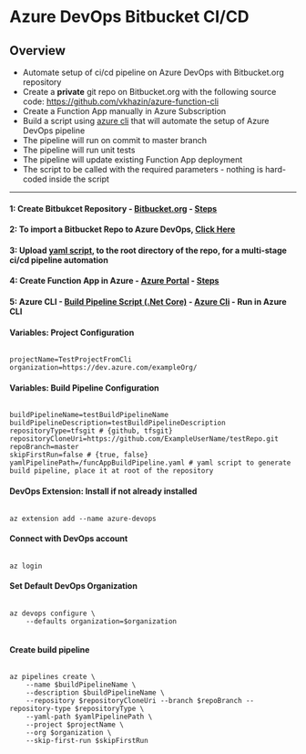 # Azure DevOps Bitbucket CI/CD

## Overview

* Automate setup of ci/cd pipeline on Azure DevOps with Bitbucket.org repository
* Create a **private** git repo on Bitbucket.org with the following source code: https://github.com/vkhazin/azure-function-cli
* Create a Function App manually in Azure Subscription
* Build a script using [azure cli](https://docs.microsoft.com/en-us/cli/azure/?view=azure-cli-latest) that will automate the setup of Azure DevOps pipeline
* The pipeline will run on commit to master branch
* The pipeline will run unit tests
* The pipeline will update existing Function App deployment
* The script to be called with the required parameters - nothing is hard-coded inside the script

-------------------------------------------------------------------------------------------------------------------------------------

#### 1: Create Bitbukcet Repository - [Bitbucket.org](https://bitbucket.org/) - [Steps](https://github.com/MuddassirNayyer/CreateBitbucketRepo) 

#### 2: To import a Bitbucket Repo to Azure DevOps, [Click Here](https://developercommunity.visualstudio.com/content/problem/348941/repository-sync-from-bitbucket.html)

#### 3: Upload [yaml script](https://github.com/MuddassirNayyer/azure-devops-bitbucket-cicd/blob/master/funcApp.yaml), to the root directory of the repo, for a multi-stage ci/cd pipeline automation

#### 4: Create Function App in Azure - [Azure Portal](https://portal.azure.com/) - [Steps](https://github.com/MuddassirNayyer/CreateAzureFunctionApp)

#### 5: Azure CLI - [Build Pipeline Script (.Net Core)](https://github.com/MuddassirNayyer/azure-devops-bitbucket-cicd/blob/master/pipelinesSetupCli.sh) - [Azure Cli](https://docs.microsoft.com/en-us/cli/azure/install-azure-cli?view=azure-cli-latest) - Run in Azure CLI

#### Variables: Project Configuration
<pre><code>
projectName=TestProjectFromCli
organization=https://dev.azure.com/exampleOrg/
</code></pre>

#### Variables: Build Pipeline Configuration
<pre><code> 
buildPipelineName=testBuildPipelineName
buildPipelineDescription=testBuildPipelineDescription
repositoryType=tfsgit # {github, tfsgit}
repositoryCloneUri=https://github.com/ExampleUserName/testRepo.git
repoBranch=master
skipFirstRun=false # {true, false}
yamlPipelinePath=/funcAppBuildPipeline.yaml # yaml script to generate build pipeline, place it at root of the repository
</code></pre>

#### DevOps Extension: Install if not already installed
<pre><code>
az extension add --name azure-devops
</code></pre>

#### Connect with DevOps account
<pre><code>
az login
</code></pre>


#### Set Default DevOps Organization
<pre><code>
az devops configure \
	--defaults organization=$organization

</code></pre>


#### Create build pipeline
<pre><code>
az pipelines create \
	--name $buildPipelineName \
	--description $buildPipelineName \
	--repository $repositoryCloneUri --branch $repoBranch --repository-type $repositoryType \
	--yaml-path $yamlPipelinePath \
	--project $projectName \
	--org $organization \
	--skip-first-run $skipFirstRun
</code></pre>
